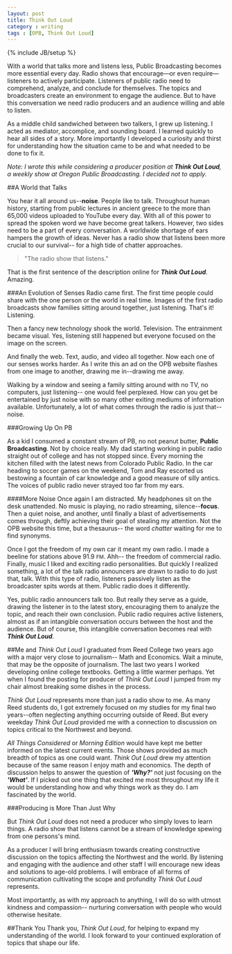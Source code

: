 ```yaml
--- 
layout: post
title: Think Out Loud
category : writing
tags : [OPB, Think Out Loud]
---
```

{% include JB/setup %}


With a world that talks more and listens less, Public Broadcasting becomes more essential every day. Radio shows that encourage—or even require—listeners to actively participate. Listeners of public radio need to comprehend, analyze, and conclude for themselves. The topics and broadcasters create an environment to engage the audience. But to have this conversation we need radio producers and an audience willing and able to listen.
	
As a middle child sandwiched between two talkers, I grew up listening. I acted as mediator, accomplice, and sounding board. I learned quickly to hear all sides of a story. More importantly I developed a curiosity and thirst for understanding how the situation came to be and what needed to be done to fix it.


_Note: I wrote this while considering a producer position at __Think Out Loud__, a weekly show at Oregon Public Broadcasting. I decided not to apply._

##A World that Talks

You hear it all around us--__noise__. People like to talk. Throughout human history, starting from public lectures in ancient greece to the more than 65,000 videos uploaded to YouTube every day. With all of this power to spread the spoken word we have become great talkers. However, two sides need to be a part of every conversation. A worldwide shortage of ears hampers the growth of ideas. Never has a radio show that listens been more crucial to our survival-- for a high tide of chatter approaches.

>"The radio show that listens."

That is the first sentence of the description online for ___Think Out Loud___. Amazing.


###An Evolution of Senses
Radio came first. The first time people could share with the one person or the world in real time. Images of the first radio broadcasts show families sitting around together, just listening. That's it! Listening.

Then a fancy new technology shook the world. Television. The entrainment became visual. Yes, listening still happened but everyone focused on the image on the screen. 

And finally the web. Text, audio, and video all together. Now each one of our senses works harder. As I write this an ad on the OPB website flashes from one image to another, drawing me in--drawing me away. 

Walking by a window and seeing a family sitting around with no TV, no computers, just listening-- one would feel perplexed. How can you get be entertained by just noise with so many other exiting mediums of information available. Unfortunately, a lot of what comes through the radio is just that-- noise. 

###Growing Up On PB

As a kid I consumed a constant stream of PB, no not peanut butter, __Public Broadcasting__. Not by choice really. My dad starting working in public radio straight out of college and has not stopped since. Every morning the kitchen filled with the latest news from Colorado Public Radio. In the car heading to soccer games on the weekend, Tom and Ray escorted us bestowing a fountain of car knowledge and a good measure of silly antics. The voices of public radio never strayed too far from my ears.

####More Noise
Once again I am distracted. My headphones sit on the desk unattended. No music is playing, no radio streaming, silence--__focus__. Then a quiet noise, and another, until finally a blast of advertisements comes through, deftly achieving their goal of stealing my attention.  Not the OPB website this time, but a thesaurus-- the word _chatter_ waiting for me to find synonyms.


Once I got the freedom of my own car it meant my own radio. I made a beeline for stations above 91.9 <small>FM</small>. Ahh-- the freedom of commercial radio. Finally, music I liked and exciting radio personalities. But quickly I realized something, a lot of the talk radio announcers are drawn to radio to do just that, talk. With this type of radio, listeners passively listen as the broadcaster spits words at them. Public radio does it differently.

Yes, public radio announcers talk too. But really they serve as a guide, drawing the listener in to the latest story, encouraging them to analyze the topic, and reach their own conclusion. Public radio requires active listeners, almost as if an intangible conversation occurs between the host and the audience. But of course, this intangible conversation becomes real with ___Think Out Loud___.


##Me and _Think Out Loud_
I graduated from Reed College two years ago with a major very close to journalism-- Math and Economics. Wait a minute, that may be the opposite of journalism. The last two years I worked developing online college textbooks. Getting a little warmer perhaps. Yet when I found the posting for producer of _Think Out Loud_ I jumped from my chair almost breaking some dishes in the process.

_Think Out Loud_ represents more than just a radio show to me. As many Reed students do, I got extremely focused on my studies for my final two years--often neglecting anything occurring outside of Reed. But every weekday _Think Out Loud_ provided me with a connection to discussion on topics critical to the Northwest and beyond.

_All Things Considered_ or _Morning Edition_ would have kept me better informed on the latest current events. Those shows provided as much breadth of topics as one could want. _Think Out Loud_ drew my attention because of the same reason I enjoy math and economics. The depth of discussion helps to answer the question of ___'Why?'___ not just focusing on the ___'What'___. If I picked out one thing that excited me most throughout my life it would be understanding how and why things work as they do. I am fascinated by the world.

###Producing is More Than Just Why

But _Think Out Loud_ does not need a producer who simply loves to learn things. A radio show that listens cannot be a stream of knowledge spewing from one persons's mind. 

As a producer I will bring enthusiasm towards creating constructive discussion on the topics affecting the Northwest and the world. By listening and engaging with the audience and other staff I will encourage new ideas and solutions to age-old problems. I will embrace of all forms of communication cultivating the scope and profundity _Think Out Loud_ represents. 

Most importantly, as with my approach to anything, I will do so with utmost kindness and compassion-- nurturing conversation with people who would otherwise hesitate.

##Thank You
Thank you, _Think Out Loud_, for helping to expand my understanding of the world. I look forward to your continued exploration of topics that shape our life.
